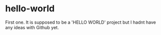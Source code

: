 # hello-world
First one.
It is supposed to be a 'HELLO WORLD' project but I hadnt have any ideas with Github yet.
